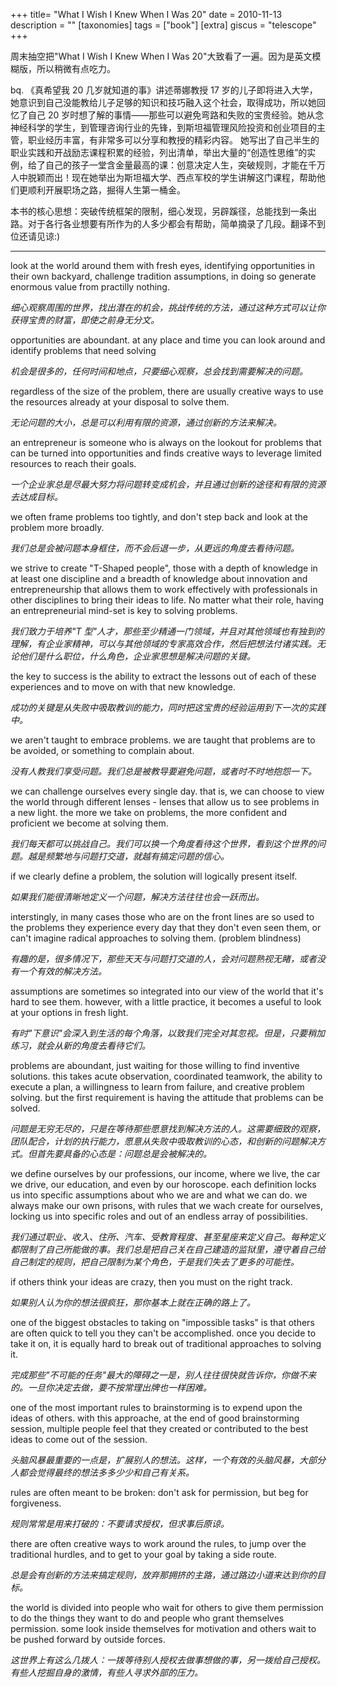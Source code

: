+++
title= "What I Wish I Knew When I Was 20"
date = 2010-11-13
description = ""
[taxonomies]
tags = ["book"]
[extra]
giscus = "telescope"
+++

周末抽空把"What I Wish I Knew When I Was 20"大致看了一遍。因为是英文模糊版，所以稍微有点吃力。

bq. 《真希望我 20 几岁就知道的事》讲述蒂娜教授 17 岁的儿子即将进入大学，她意识到自己没能教给儿子足够的知识和技巧融入这个社会，取得成功，所以她回忆了自己 20 岁时想了解的事情——那些可以避免弯路和失败的宝贵经验。她从念神经科学的学生，到管理咨询行业的先锋，到斯坦福管理风险投资和创业项目的主管，职业经历丰富，有非常多可以分享和教授的精彩内容。 她写出了自己半生的职业实践和开战励志课程积累的经验，列出清单，举出大量的“创造性思维”的实例，给了自己的孩子一堂含金量最高的课：创意决定人生，突破规则，才能在千万人中脱颖而出！现在她举出为斯坦福大学、西点军校的学生讲解这门课程，帮助他们更顺利开展职场之路，掘得人生第一桶金。

本书的核心思想：突破传统框架的限制，细心发现，另辟蹊径，总能找到一条出路。对于各行各业想要有所作为的人多少都会有帮助，简单摘录了几段。翻译不到位还请见谅:)

---

look at the world around them with fresh eyes, identifying opportunities in their own backyard, challenge tradition assumptions, in doing so generate enormous value from practilly nothing.

_细心观察周围的世界，找出潜在的机会，挑战传统的方法，通过这种方式可以让你获得宝贵的财富，即使之前身无分文。_

opportunities are aboundant. at any place and time you can look around and identify problems that need solving

_机会是很多的，任何时间和地点，只要细心观察，总会找到需要解决的问题。_

regardless of the size of the problem, there are usually creative ways to use the resources already at your disposal to solve them.

_无论问题的大小，总是可以利用有限的资源，通过创新的方法来解决。_

an entrepreneur is someone who is always on the lookout for problems that can be turned into opportunities and finds creative ways to leverage limited resources to reach their goals.

_一个企业家总是尽最大努力将问题转变成机会，并且通过创新的途径和有限的资源去达成目标。_

we often frame problems too tightly, and don't step back and look at the problem more broadly.

_我们总是会被问题本身框住，而不会后退一步，从更远的角度去看待问题。_

we strive to create "T-Shaped people", those with a depth of knowledge in at least one discipline and a breadth of knowledge about innovation and entrepreneurship that allows them to work effectively with professionals in other disciplines to bring their ideas to life. No matter what their role, having an entrepreneurial mind-set is key to solving problems.

_我们致力于培养"T 型"人才，那些至少精通一门领域，并且对其他领域也有独到的理解，有企业家精神，可以与其他领域的专家高效合作，然后把想法付诸实践。无论他们是什么职位，什么角色，企业家思想是解决问题的关键。_

the key to success is the ability to extract the lessons out of each of these experiences and to move on with that new knowledge.

_成功的关键是从失败中吸取教训的能力，同时把这宝贵的经验运用到下一次的实践中。_

we aren't taught to embrace problems. we are taught that problems are to be avoided, or something to complain about.

_没有人教我们享受问题。我们总是被教导要避免问题，或者时不时地抱怨一下。_

we can challenge ourselves every single day. that is, we can choose to view the world through different lenses - lenses that allow us to see problems in a new light. the more we take on problems, the more confident and proficient we become at solving them.

_我们每天都可以挑战自己。我们可以换一个角度看待这个世界，看到这个世界的问题。越是频繁地与问题打交道，就越有搞定问题的信心。_

if we clearly define a problem, the solution will logically present itself.

_如果我们能很清晰地定义一个问题，解决方法往往也会一跃而出。_

interstingly, in many cases those who are on the front lines are so used to the problems they experience every day that they don't even seen them, or can't imagine radical approaches to solving them. (problem blindness)

_有趣的是，很多情况下，那些天天与问题打交道的人，会对问题熟视无睹，或者没有一个有效的解决方法。_

assumptions are sometimes so integrated into our view of the world that it's hard to see them. however, with a little practice, it becomes a useful to look at your options in fresh light.

_有时"下意识"会深入到生活的每个角落，以致我们完全对其忽视。但是，只要稍加练习，就会从新的角度去看待它们。_

problems are aboundant, just waiting for those willing to find inventive solutions. this takes acute observation, coordinated teamwork, the ability to execute a plan, a willingness to learn from failure, and creative problem solving. but the first requirement is having the attitude that problems can be solved.

_问题是无穷无尽的，只是在等待那些愿意找到解决方法的人。这需要细致的观察，团队配合，计划的执行能力，愿意从失败中吸取教训的心态，和创新的问题解决方式。但首先要具备的心态是：问题总是会被解决的。_

we define ourselves by our professions, our income, where we live, the car we drive, our education, and even by our horoscope. each definition locks us into specific assumptions about who we are and what we can do. we always make our own prisons, with rules that we wach create for ourselves, locking us into specific roles and out of an endless array of possibilities.

_我们通过职业、收入、住所、汽车、受教育程度、甚至星座来定义自己。每种定义都限制了自己所能做的事。我们总是把自己关在自己建造的监狱里，遵守着自己给自己制定的规则，把自己限制为某个角色，于是我们失去了更多的可能性。_

if others think your ideas are crazy, then you must on the right track.

_如果别人认为你的想法很疯狂，那你基本上就在正确的路上了。_

one of the biggest obstacles to taking on "impossible tasks" is that others are often quick to tell you they can't be accomplished. once you decide to take it on, it is equally hard to break out of traditional approaches to solving it.

_完成那些"不可能的任务"最大的障碍之一是，别人往往很快就告诉你，你做不来的。一旦你决定去做，要不按常理出牌也一样困难。_

one of the most important rules to brainstorming is to expend upon the ideas of others. with this approache, at the end of good brainstorming session, multiple people feel that they created or contributed to the best ideas to come out of the session.

_头脑风暴最重要的一点是，扩展别人的想法。这样，一个有效的头脑风暴，大部分人都会觉得最终的想法多多少少和自己有关系。_

rules are often meant to be broken: don't ask for permission, but beg for forgiveness.

_规则常常是用来打破的：不要请求授权，但求事后原谅。_

there are often creative ways to work around the rules, to jump over the traditional hurdles, and to get to your goal by taking a side route.

_总是会有创新的方法来搞定规则，放弃那拥挤的主路，通过路边小道来达到你的目标。_

the world is divided into people who wait for others to give them permission to do the things they want to do and people who grant themselves permission. some look inside themselves for motivation and others wait to be pushed forward by outside forces.

_这世界上有这么几拨人：一拨等待别人授权去做事想做的事，另一拨给自己授权。有些人挖掘自身的激情，有些人寻求外部的压力。_
